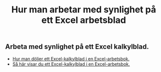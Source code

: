 ﻿---
title: Hur man arbetar med synlighet på ett Excel arbetsblad
second_title: Aspose.Cells Cloud Documen
linktitle: Synlighet
type: docs
url: /sv/worksheets/panes/
keywords: How to work with visibility on an Excel worksheet
description: Aspose.Cells Cloud REST API stöd för att arbeta med synlighet på ett Excel kalkylblad. SDK stöder olika utvecklingsspråk. De inkluderar Android, C#, Go, Java, NodeJS, Perl, PHP, Python, Ruby och swift
weight: 20
---
## Arbeta med synlighet på ett Excel kalkylblad.

- [Hur man döljer ett Excel-kalkylblad i en Excel-arbetsbok.](/cells/sv/worksheets/hide/) 
- [Så här visar du ett Excel-kalkylblad i en Excel-arbetsbok.](/cells/sv/worksheets/unhide/) 


